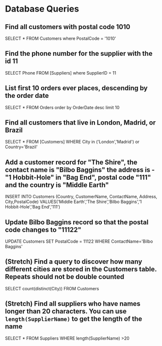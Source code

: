 # Database Queries

## Find all customers with postal code 1010

SELECT * FROM Customers where PostalCode = '1010'

## Find the phone number for the supplier with the id 11

SELECT Phone FROM [Suppliers] where SupplierID = 11

## List first 10 orders ever places, descending by the order date

SELECT * FROM Orders order by OrderDate desc limit 10

## Find all customers that live in London, Madrid, or Brazil

SELECT * FROM [Customers] WHERE City in ('London','Madrid') or Country='Brazil'

## Add a customer record for "The Shire", the contact name is "Bilbo Baggins" the address is -"1 Hobbit-Hole" in "Bag End", postal code "111" and the country is "Middle Earth"

INSERT INTO Customers (Country, CustomerName, ContactName, Address, City,PostalCode) VALUES('Middle Earth','The Shire','Bilbo Baggins','1 Hobbit-Hole','Bag End','111')

## Update Bilbo Baggins record so that the postal code changes to "11122"

UPDATE Customers SET PostalCode = 11122 WHERE ContactName='Bilbo Baggins'

## (Stretch) Find a query to discover how many different cities are stored in the Customers table. Repeats should not be double counted

SELECT count(distinct(City)) FROM Customers

## (Stretch) Find all suppliers who have names longer than 20 characters. You can use `length(SupplierName)` to get the length of the name

SELECT * FROM Suppliers WHERE length(SupplierName) >20
